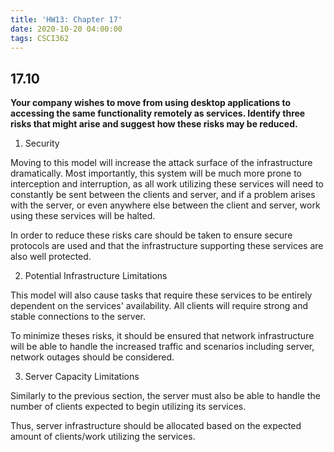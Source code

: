 ```yaml
---
title: 'HW13: Chapter 17'
date: 2020-10-20 04:00:00
tags: CSCI362
---
```

## 17.10
**Your company wishes to move from using desktop applications to accessing the same functionality remotely as services. Identify three risks that might arise and suggest how these risks may be reduced.**

1. Security

Moving to this model will increase the attack surface of the infrastructure dramatically. Most importantly, this system will be much more prone to interception and interruption, as all work utilizing these services will need to constantly be sent between the clients and server, and if a problem arises with the server, or even anywhere else between the client and server, work using these services will be halted.

In order to reduce these risks care should be taken to ensure secure protocols are used and that the infrastructure supporting these services are also well protected.

2. Potential Infrastructure Limitations

This model will also cause tasks that require these services to be entirely dependent on the services' availability. All clients will require strong and stable connections to the server.

To minimize theses risks, it should be ensured that network infrastructure will be able to handle the increased traffic and scenarios including server, network outages should be considered.

3. Server Capacity Limitations

Similarly to the previous section, the server must also be able to handle the number of clients expected to begin utilizing its services.

Thus, server infrastructure should be allocated based on the expected amount of clients/work utilizing the services.

